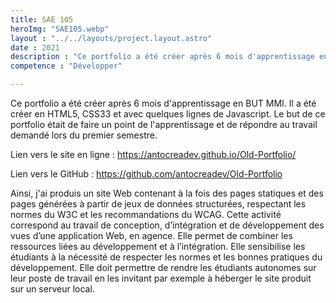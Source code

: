 ```yaml
---
title: SAE 105
heroImg: "SAE105.webp"
layout : "../../layouts/project.layout.astro"
date : 2021
description : "Ce portfolio a été créer après 6 mois d'apprentissage en BUT MMI. Il a été créer en HTML5, CSS33 et avec quelques lignes de Javascript. Le but de ce portfolio était de faire un point de l'apprentissage et de répondre au travail demandé lors du premier semestre."
competence : "Développer"

---
```


Ce portfolio a été créer après 6 mois d'apprentissage en BUT MMI. Il a été créer en HTML5, CSS33 et avec quelques lignes de Javascript. Le but de ce portfolio était de faire un point de l'apprentissage et de répondre au travail demandé lors du premier semestre.


Lien vers le site en ligne : https://antocreadev.github.io/Old-Portfolio/

Lien vers le GitHub : https://github.com/antocreadev/Old-Portfolio

Ainsi, j'ai produis un site Web contenant à la fois des pages statiques et des pages générées à partir de jeux de données structurées, respectant les normes du W3C et les
recommandations du WCAG.
Cette activité correspond au travail de conception, d’intégration et de développement
des vues d’une application Web, en agence. Elle permet de combiner les ressources
liées au développement et à l’intégration. Elle sensibilise les étudiants à la nécessité de respecter les normes et les bonnes pratiques du développement. Elle doit
permettre de rendre les étudiants autonomes sur leur poste de travail en les invitant
par exemple à héberger le site produit sur un serveur local.